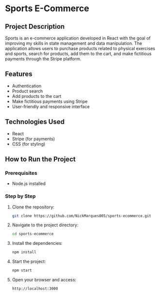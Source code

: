 # Sports E-Commerce

## Project Description
Sports is an e-commerce application developed in React with the goal of improving my skills in state management and data manipulation. The application allows users to purchase products related to physical exercises and sports, search for products, add them to the cart, and make fictitious payments through the Stripe platform.

## Features
- Authentication
- Product search
- Add products to the cart
- Make fictitious payments using Stripe
- User-friendly and responsive interface

## Technologies Used
- React
- Stripe (for payments)
- CSS (for styling)

## How to Run the Project

### Prerequisites
- Node.js installed

### Step by Step
1. Clone the repository:
    ```bash
    git clone https://github.com/NickMarques005/sports-ecommerce.git
    ```
2. Navigate to the project directory:
    ```bash
    cd sports-ecommerce
    ```
3. Install the dependencies:
    ```bash
    npm install
    ```
4. Start the project:
    ```bash
    npm start
    ```
5. Open your browser and access:
    ```
    http://localhost:3000
    ```

